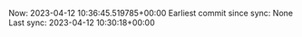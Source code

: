 Now: 2023-04-12 10:36:45.519785+00:00 Earliest commit since sync: None Last sync: 2023-04-12 10:30:18+00:00
